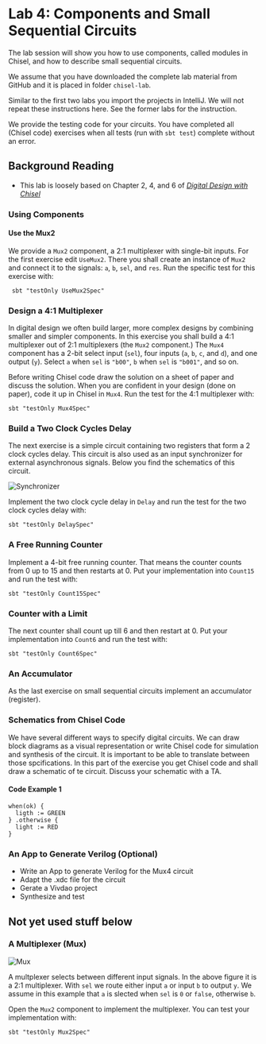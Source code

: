 # Lab 4: Components and Small Sequential Circuits

The lab session will show you how to use components, called modules in Chisel,
and how to describe small sequential circuits.

We assume that you have downloaded the complete lab material from GitHub
and it is placed in folder ```chisel-lab```.

Similar to the first two labs you import the projects in IntelliJ.
We will not repeat these instructions here. See the former labs for the
instruction.

We provide the testing code for your circuits. You have completed all
(Chisel code) exercises when all tests (run with ```sbt test```) complete
without an error.

## Background Reading

 * This lab is loosely based on Chapter 2, 4, and 6 of
*[Digital Design with Chisel](http://www.imm.dtu.dk/~masca/chisel-book.html)*

   
### Using Components

#### Use the Mux2

We provide a ```Mux2``` component, a 2:1 multiplexer with single-bit inputs.
For the first exercise edit ```UseMux2```. There you shall create an instance of
```Mux2``` and connect it to the signals: ```a```, ```b```, ```sel```, and ```res```.
Run the specific test for this exercise with:

```
 sbt "testOnly UseMux2Spec"
```
 
### Design a 4:1 Multiplexer

In digital design we often build larger, more complex designs by combining
smaller and simpler components. In this exercise you shall build a 4:1 multiplexer
out of 2:1 multiplexers (the ```Mux2``` component.) The ```Mux4``` component has
a 2-bit select input (```sel```), four inputs (```a```, ```b```, ```c```, and ```d```),
and one output (```y```). Select ```a``` when ```sel``` is ```"b00"```,
```b``` when ```sel``` is ```"b001"```, and so on.

Before writing Chisel code draw the solution on a sheet of paper and discuss the solution.
When you are confident in your design (done on paper), code it up in Chisel in ```Mux4```.
Run the test for the 4:1 multiplexer with:

```
sbt "testOnly Mux4Spec"
```
 
### Build a Two Clock Cycles Delay

The next exercise is a simple circuit containing two registers that form a 2 clock
cycles delay. This circuit is also used as an input synchronizer for external asynchronous
signals. Below you find the schematics of this circuit.

![Synchronizer](../figures/synchronizer.svg)

Implement the two clock cycle delay in ```Delay``` and run the test for the two clock cycles
delay with:

```
sbt "testOnly DelaySpec"
```

### A Free Running Counter

Implement a 4-bit free running counter. That means the counter counts from 0 up to
15 and then restarts at 0. Put your implementation into ```Count15``` and run the
test with:

```
sbt "testOnly Count15Spec"
```

### Counter with a Limit

The next counter shall count up till 6 and then restart at 0.
Put your implementation into ```Count6``` and run the
test with:

```
sbt "testOnly Count6Spec"
```

### An Accumulator

As the last exercise on small sequential circuits implement an accumulator (register).


### Schematics from Chisel Code

We have several different ways to specify digital circuits. We can draw block
diagrams as a visual representation or write Chisel code for simulation and
synthesis of the circuit. It is important to be able to translate between those
spcifications. In this part of the exercise you get Chisel code and shall draw
a schematic of te circuit. Discuss your schematic with a TA.

#### Code Example 1

```
when(ok) {
  ligth := GREEN
} .otherwise {
  light := RED
}
```

### An App to Generate Verilog (Optional)

 * Write an App to generate Verilog for the Mux4 circuit
 * Adapt the .xdc file for the circuit
 * Gerate a Vivdao project
 * Synthesize and test

## Not yet used stuff below

### A Multiplexer (Mux)

![Mux](../figures/mux.svg)

A multplexer selects between different input signals. In the above figure
it is a 2:1 multiplexer. With ```sel``` we route either input ```a``` or
input ```b``` to output ```y```. We assume in this example that ```a```
is slected when ```sel``` is ```0``` or ```false```, otherwise  ```b```.

Open the ```Mux2``` component to implement the multiplexer.
You can test your implementation with:
```
sbt "testOnly Mux2Spec"
```

